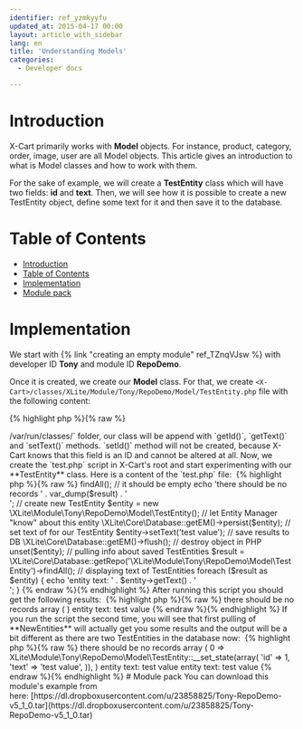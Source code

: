```yaml
---
identifier: ref_yzmkyyfu
updated_at: 2015-04-17 00:00
layout: article_with_sidebar
lang: en
title: 'Understanding Models'
categories:
  - Developer docs

---
```



# Introduction

X-Cart primarily works with **Model** objects. For instance, product, category, order, image, user are all Model objects. This article gives an introduction to what is Model classes and how to work with them. 

For the sake of example, we will create a **TestEntity** class which will have two fields: **id** and **text**. Then, we will see how it is possible to create a new TestEntity object, define some text for it and then save it to the database.

# Table of Contents

*   [Introduction](#introduction)
*   [Table of Contents](#table-of-contents)
*   [Implementation](#implementation)
*   [Module pack](#module-pack)

# Implementation

We start with {% link "creating an empty module" ref_TZnqVJsw %} with developer ID **Tony** and module ID **RepoDemo**.

Once it is created, we create our **Model** class. For that, we create `<X-Cart>/classes/XLite/Module/Tony/RepoDemo/Model/TestEntity.php` file with the following content: 

{% highlight php %}{% raw %}
<?php

namespace XLite\Module\Tony\RepoDemo\Model;

/**
 * @Entity
 * @Table (name="test_entities")
 */

class TestEntity extends \XLite\Model\AEntity
{
    /**
     * @Id
     * @GeneratedValue (strategy="AUTO")
     * @Column         (type="integer")
     */
    protected $id;

    /**
     * @Column (type="text")
     */
    protected $text;
}
{% endraw %}{% endhighlight %}

Let us have a closer look at what we are doing here:

1.  We start with defining {% link "namespace" ref_ddaUT3B3 %}: 

    {% highlight php %}{% raw %}
    namespace XLite\Module\Tony\RepoDemo\Model;
    {% endraw %}{% endhighlight %}
2.  Then in [DocBlocks](http://www.phpdoc.org/docs/latest/guides/docblocks.html) comments we define that this class is a new entity: 

    {% highlight php %}{% raw %}
    @Entity
    {% endraw %}{% endhighlight %}

    and it must be stored in the `xc_**test_entities**` table (assuming you have not changed table prefix in `<X-Cart/etc/config.php`): 

    {% highlight php %}{% raw %}
    @Table (name="test_entities")
    {% endraw %}{% endhighlight %}
3.  Our class is the basic one that is why it extends `\XLite\Model\AEntity` class: 

    {% highlight php %}{% raw %}
    class TestEntity extends \XLite\Model\AEntity
    {% endraw %}{% endhighlight %}
4.  Our **TestEntity** has two properties. First is `$id` that is unique identifier of TestEntity in the database: 

    {% highlight php %}{% raw %}
        /**
         * @Id
         * @GeneratedValue (strategy="AUTO")
         * @Column         (type="integer")
         */
    	protected $id; 
    {% endraw %}{% endhighlight %}

    That is why we mark this property with `@Id` tag. We also specify that it has in an **integer** type and its value must be **automatically** **generated** upon creating a new object.

5.  The second property is `$text` that must have **TEXT** MySQL type: 

    {% highlight php %}{% raw %}
        /**
         * @Column (type="text")
         */
        protected $text;
    {% endraw %}{% endhighlight %}

We are done with creating an entity class.

When we re-deploy the store X-Cart will create `xc_test_entities` table with needed columns itself, we do not have to worry about it. Also, as you may have noticed TestEntity's properties are declared as **protected**, so they are not visible outside of an object, however X-Cart will create **getter** and **setter** methods for them automatically. In `<X-Cart>/var/run/classes/` folder, our class will be append with `getId()`, `getText()` and `setText()` methods. `setId()` method will not be created, because X-Cart knows that this field is an ID and cannot be altered at all.

Now, we create the `test.php` script in X-Cart's root and start experimenting with our **TestEntity** class. Here is a content of the `test.php` file: 

{% highlight php %}{% raw %}
<?php

//X-Cart initializtion
require_once 'top.inc.php';

// pulling all TestEntity objects from database
$result = \XLite\Core\Database::getRepo('\XLite\Module\Tony\RepoDemo\Model\TestEntity')->findAll();

// it should be empty
echo 'there should be no records ' . var_dump($result) . '<br />';

// create new TestEntity
$entity = new \XLite\Module\Tony\RepoDemo\Model\TestEntity();

// let Entity Manager "know" about this entity
\XLite\Core\Database::getEM()->persist($entity);

// set text of for our TestEntity
$entity->setText('test value');

// save results to DB
\XLite\Core\Database::getEM()->flush();

// destroy object in PHP
unset($entity);

// pulling info about saved TestEntities
$result = \XLite\Core\Database::getRepo('\XLite\Module\Tony\RepoDemo\Model\TestEntity')->findAll();

// displaying text of TestEntities
foreach ($result as $entity) {
	echo 'entity text: ' . $entity->getText() . '<br />';
}
{% endraw %}{% endhighlight %}

After running this script you should get the following results: 

{% highlight php %}{% raw %}
there should be no records array ( )
entity text: test value
{% endraw %}{% endhighlight %}

If you run the script the second time, you will see that first pulling of **NewEntities** will actually get you some results and the output will be a bit different as there are two TestEntities in the database now: 

{% highlight php %}{% raw %}
there should be no records array ( 0 => XLite\Module\Tony\RepoDemo\Model\TestEntity::__set_state(array( 'id' => 1, 'text' => 'test value', )), )
entity text: test value
entity text: test value
{% endraw %}{% endhighlight %}

# Module pack

You can download this module's example from here: [https://dl.dropboxusercontent.com/u/23858825/Tony-RepoDemo-v5_1_0.tar](https://dl.dropboxusercontent.com/u/23858825/Tony-RepoDemo-v5_1_0.tar)
